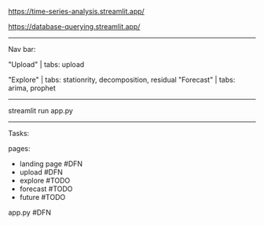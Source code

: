 https://time-series-analysis.streamlit.app/

https://database-querying.streamlit.app/

----------------

Nav bar:

"Upload" | tabs: upload

"Explore" | tabs: stationrity, decomposition, residual
"Forecast" | tabs: arima, prophet

---------------

streamlit run app.py



----------------

Tasks:

pages:
- landing page #DFN
- upload #DFN
- explore #TODO
- forecast #TODO
- future #TODO

app.py #DFN